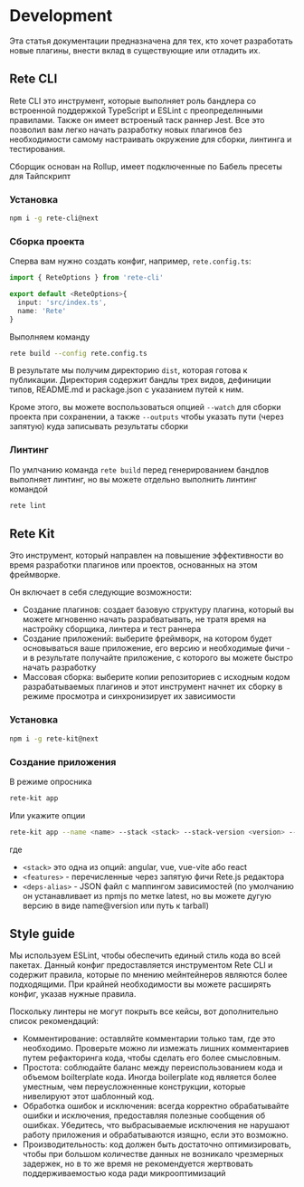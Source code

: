 # Development

Эта статья документации предназначена для тех, кто хочет разработать новые плагины, внести вклад в существующие или отладить их.

## Rete CLI

Rete CLI это инструмент, которые выполняет роль бандлера со встроенной поддержкой TypeScript и ESLint с преопределнными правилами. Также он имеет встроеный таск раннер Jest. Все это позволил вам легко начать разработку новых плагинов без необходимости самому настраивать окружение для сборки, линтинга и тестирования.

Сборщик основан на Rollup, имеет подключенные по Бабель пресеты для Тайпскрипт

### Установка

```bash
npm i -g rete-cli@next
```

### Сборка проекта

Сперва вам нужно создать конфиг, например, `rete.config.ts`:

```ts
import { ReteOptions } from 'rete-cli'

export default <ReteOptions>{
  input: 'src/index.ts',
  name: 'Rete'
}
```

Выполняем команду

```bash
rete build --config rete.config.ts
```

В результате мы получим директорию `dist`, которая готова к публикации. Директория содержит бандлы трех видов, дефиниции типов, README.md и package.json с указанием путей к ним.

Кроме этого, вы можете воспользоваться опцией `--watch` для сборки проекта при сохранении, а также `--outputs` чтобы указать пути (через запятую) куда записывать результаты сборки

### Линтинг

По умлчанию команда `rete build` перед генерированием бандлов выполняет линтинг, но вы можете отдельно выполнить линтинг командой

```bash
rete lint
```


## Rete Kit

Это инструмент, который направлен на повышение эффективности во время разработки плагинов или проектов, основанных на этом фреймворке.

Он включает в себя следующие возможности:

- Создание плагинов: создает базовую структуру плагина, который вы можете мгновенно начать разрабватывать, не тратя время на настройку сборщика, линтера и тест раннера
- Создание приложений: выберите фреймворк, на котором будет основываться ваше приложение, его версию и необходимые фичи - и в результате получайте приложение, с которого вы можете быстро начать разработку
- Массовая сборка: выберите копии репозиториев с исходным кодом разрабатываемых плагинов и этот инструмент начнет их сборку в режиме просмотра и синхронизирует их зависимости

### Установка

```bash
npm i -g rete-kit@next
```

### Создание приложения

В режиме опросника

```bash
rete-kit app
```

Или укажите опции

```bash
rete-kit app --name <name> --stack <stack> --stack-version <version> --features <features> --deps-alias <deps-alias>
```

где
- `<stack>` это одна из опций: angular, vue, vue-vite або react
- `<features>` - перечисленные через запятую фичи Rete.js редактора
- `<deps-alias>` - JSON файл с маппингом зависимостей (по умолчанию он устанавливает из npmjs по метке latest, но вы можете дугую версию в виде name@version или путь к tarball)

## Style guide

Мы используем ESLint, чтобы обеспечить единый стиль кода во всей пакетах. Данный конфиг предоставляется инструментом Rete CLI и содержит правила, которые по мнению мейнтейнеров являются более подходящими. При крайней необходимости вы можете расширять конфиг, указав нужные правила.

Поскольку линтеры не могут покрыть все кейсы, вот дополнительно список рекомендаций:

- Комментирование: оставляйте комментарии только там, где это необходимо. Проверьте можно ли измежать лишних комментариев путем рефакторинга кода, чтобы сделать его более смысловным.
- Простота: соблюдайте баланс между переиспользованием кода и объемом boilterplate кода. Иногда boilerplate код является более уместным, чем переусложненные конструкции, которые нивелируют этот шаблонный код.
- Обработка ошибок и исключения: всегда корректно обрабатывайте ошибки и исключения, предоставляя полезные сообщения об ошибках. Убедитесь, что выбрасываемые исключения не нарушают работу приложения и обрабатываются изящно, если это возможно.
- Производительность: код должен быть достаточно оптимизировать, чтобы при большом количестве данных не возникало чрезмерных задержек, но в то же время не рекомендуется жертвовать поддерживаемостью кода ради микрооптимизаций
